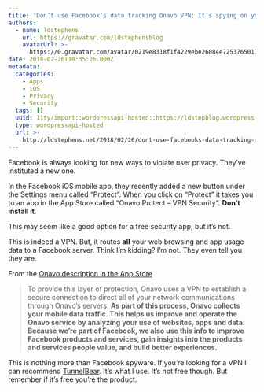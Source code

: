 ```yaml
---
title: 'Don’t use Facebook’s data tracking Onavo VPN: It’s spying on you!'
authors:
  - name: ldstephens
    url: https://gravatar.com/ldstephensblog
    avatarUrl: >-
      https://0.gravatar.com/avatar/0219e8318f1f4229ebe26084e7253765017f43ca0c631be37dc6d0b8ad6e40a4?s=96&d=identicon&r=G
date: 2018-02-26T18:35:26.000Z
metadata:
  categories:
    - Apps
    - iOS
    - Privacy
    - Security
  tags: []
  uuid: 11ty/import::wordpressapi-hosted::https://ldstepblog.wordpress.com/?p=1375
  type: wordpressapi-hosted
  url: >-
    http://ldstephens.net/2018/02/26/dont-use-facebooks-data-tracking-onavo-vpn-its-spying-on-you/
---
```

Facebook is always looking for new ways to violate user privacy. They’ve instituted a new one.

In the Facebook iOS mobile app, they recently added a new button under the Settings menu called “Protect”. When you click on “Protect” it takes you to an app in the App Store called “Onavo Protect – VPN Security”. **Don’t install it**.

This may seem like a good option for a free security app, but it’s not.

This is indeed a VPN. But, it routes **all** your web browsing and app usage data to a Facebook server. Think I’m kidding? I’m not. They even tell you they are.

From the [Onavo description in the App Store](https://itunes.apple.com/us/app/onavo/id577491499)

> To provide this layer of protection, Onavo uses a VPN to establish a secure connection to direct all of your network communications through Onavo’s servers. **As part of this process, Onavo collects your mobile data traffic. This helps us improve and operate the Onavo service by analyzing your use of websites, apps and data. Because we’re part of Facebook, we also use this info to improve Facebook products and services, gain insights into the products and services people value, and build better experiences.**

This is nothing more than Facebook spyware. If you’re looking for a VPN I can recommend [TunnelBear](https://www.tunnelbear.com/). It’s what I use. It’s not free though. But remember if it’s free you’re the product.